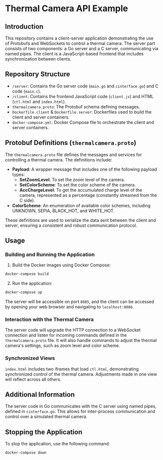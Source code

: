 # Thermal Camera API Example

## Introduction

This repository contains a client-server application demonstrating the use of Protobufs and WebSockets to control a thermal camera. The server part consists of two components: a Go server and a C server, communicating via named pipes. The client is a JavaScript-based frontend that includes synchronization between clients.

## Repository Structure

- `/server`: Contains the Go server code (`main.go` and `cinterface.go`) and C code (`main.c`).
- `/client`: Contains the frontend JavaScript code (`client.js`) and HTML (`ctl.html` and `index.html`).
- `thermalcamera.proto`: The Protobuf schema defining messages.
- `Dockerfile.client` & `Dockerfile.server`: Dockerfiles used to build the client and server containers.
- `docker-compose.yml`: Docker Compose file to orchestrate the client and server containers.

## Protobuf Definitions (`thermalcamera.proto`)

The `thermalcamera.proto` file defines the messages and services for controlling a thermal camera. The definitions include:

- **Payload**: A wrapper message that includes one of the following payload types:
  - **SetZoomLevel**: To set the zoom level of the camera.
  - **SetColorScheme**: To set the color scheme of the camera.
  - **AccChargeLevel**: To get the accumulated charge level of the camera, represented as a percentage (constantly streamed from the C side).
- **ColorScheme**: An enumeration of available color schemes, including UNKNOWN, SEPIA, BLACK_HOT, and WHITE_HOT.

These definitions are used to serialize the data sent between the client and server, ensuring a consistent and robust communication protocol.

## Usage

### Building and Running the Application

1. Build the Docker images using Docker Compose:

```bash
docker-compose build
```

2. Run the application:

```bash
docker-compose up
```

The server will be accessible on port `8085`, and the client can be accessed by opening your web browser and navigating to `localhost:8086`.

### Interaction with the Thermal Camera

The server code will upgrade the HTTP connection to a WebSocket connection and listen for incoming commands defined in the `thermalcamera.proto` file. It will also handle commands to adjust the thermal camera's settings, such as zoom level and color scheme.

### Synchronized Views

`index.html` includes two iframes that load `ctl.html`, demonstrating synchronized control of the thermal camera. Adjustments made in one view will reflect across all others.

## Additional Information

The server code in Go communicates with the C server using named pipes, defined in `cinterface.go`. This allows for inter-process communication and control over a simulated thermal camera.

## Stopping the Application

To stop the application, use the following command:

```bash
docker-compose down
```
